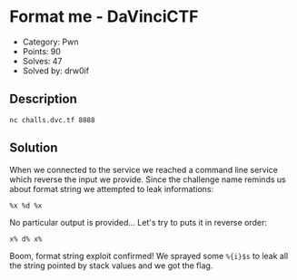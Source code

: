# Format me - DaVinciCTF

- Category: Pwn
- Points: 90
- Solves: 47
- Solved by: drw0if

## Description

`nc challs.dvc.tf 8888`

## Solution

When we connected to the service we reached a command line service which reverse the input we provide. Since the challenge name reminds us about format string we attempted to leak informations:
```
%x %d %x
```

No particular output is provided... Let's try to puts it in reverse order:
```
x% d% x%
```

Boom, format string exploit confirmed! We sprayed some `%{i}$s` to leak all the string pointed by stack values and we got the flag.